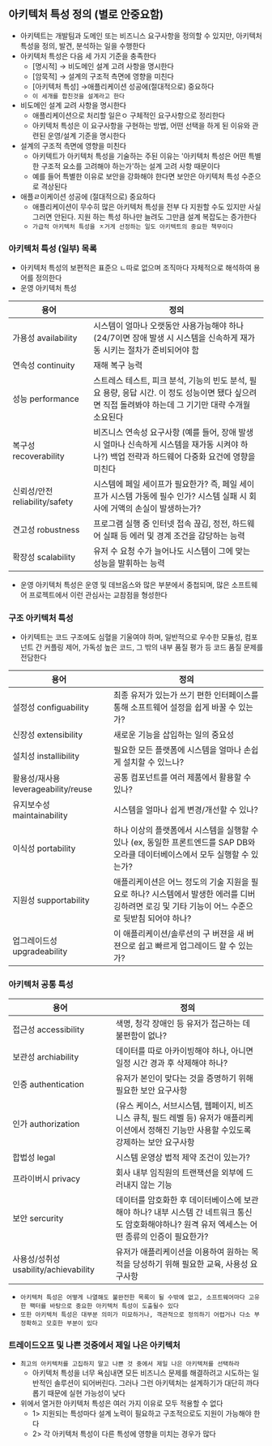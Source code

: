 ## 아키텍처 특성 정의 (별로 안중요함)

- 아키텍트는 개발팀과 도메인 또는 비즈니스 요구사항을 정의할 수 있지만, 아키텍처 특성을 정의, 발견, 분석하는 일을 수행한다
- 아키텍처 특성은 다음 세 가지 기준을 충족한다
    - [명시적] &rarr; 비도메인 설계 고려 사항을 명시한다
    - [암묵적] &rarr; 설계의 구조적 측면에 영향을 미친다
    - [아키텍처 특성] &rarr;애플리케이션 성공에(절대적으로) 중요하다
    - `이 세개를 합친것을 설계라고 한다 `
- 비도메인 설계 교려 사항을 명시한다
    - 애플리케이션으로 처리할 일은ㅇ 구체적인 요구사항으로 정리한다
    - 아키텍처 특성은 이 요구사항을 구현하는 방법, 어떤 선택을 하게 된 이유와 관련된 운영/설계 기준을 명시한다
- 설계의 구조적 측면에 영향을 미친다
    - 아키텍트가 아키텍처 특성을 기술하는 주된 이유는 '아키텍처 특성은 어떤 특별한 구조적 요소를 고려해야 하는가'하는 설계 고려 사항 때문이다
    - 예를 들어 특별한 이유로 보안을 강화해야 한다면 보안은 아키텍처 특성 수준으로 격상된다
- 애플ㄹ이케이션 성공에 (절대적으로) 중요하다
    - 애플리케이션이 무수히 많은 아키텍처 특성을 전부 다 지원할 수도 있지만 사실 그러면 안된다. 지원 하는 특성 하나만 늘려도 그만큼 설계 복잡도는 증가한다
    - `가급적 아키텍처 특성을 ㅈ거게 선정하는 일도 아키텍트의 중요한 책무이다`

### 아키텍처 특성 (일부) 목록

- 아키텍처 특성의 보편적은 표준으 ㄴ따로 없으며 조직마다 자체적으로 해석하여 용어를 정의한다
- 운영 아키텍처 특성

| 용어                        | 정의                                                                                        |
|---------------------------|-------------------------------------------------------------------------------------------|
| 가용성 availability          | 시스템이 얼마나 오랫동안 사용가능해야 하나 (24/7이면 장애 발생 시 시스템을 신속하게 재가동 시키는 절차가 준비되어야 함                     |
| 연속성 continuity            | 재해 복구 능력                                                                                  |
| 성능 performance            | 스트레스 테스트, 피크 분석, 기능의 빈도 분석, 필요 용량, 응답 시간. 이 정도 성능이면 됐다 싶으려면 직접 돌려봐야 하는데 그 기기만 대략 수개월 소요된다 |
| 복구성 recoverability        | 비즈니스 연속성 요구사항 (예를 들어, 장애 발생시 얼마나 신속하게 시스템을 재가동 시켜야 하나?) 백업 전략과 하드웨어 다중화 요건에 영향을 미친다       |
| 신뢰성/안전 reliability/safety | 시스템에 페일 세이프가 필요한가? 즉, 페일 세이프가 시스템 가동에 필수 인가? 시스템 실패 시 회사에 거액의 손실이 발생하는가?                  |
| 견고성 robustness            | 프로그램 실행 중 인터넷 접속 끊김, 정전, 하드웨어 실패 등 에러 및 경계 조건을 감당하는 능력                                    |
| 확장성 scalability           | 유저 수 요청 수가 늘어나도 시스템이 그에 맞는 성능을 발휘하는 능력                                                    |

- 운영 아키텍처 특성은 운영 및 데브옵스와 많은 부분에서 중첩되며, 많은 소프트웨어 프로젝트에서 이런 관심사는 교참점을 형성한다

### 구조 아키텍처 특성

- 아키텍트는 코드 구조에도 심혈을 기울여야 하며, 일반적으로 우수한 모듈성, 컴포넌트 간 커플링 제어, 가독성 높은 코드, 그 밖의 내부 품질 평가 등 코드 품질 문제를 전담한다

| 용어                            | 정의                                                                                 |
|-------------------------------|------------------------------------------------------------------------------------|
| 설정성 configuability            | 최종 유저가 있는가 쓰기 편한 인터페이스를 통해 소프트웨어 설정을 쉽게 바꿀 수 있는가?                                  |
| 신장성 extensibility             | 새로운 기능을 삽입하는 일의 중요성                                                                |
| 설치성 installibility            | 필요한 모든 플랫폼에 시스템을 얼마나 손쉽게 설치할 수 있느나?                                                |
| 활용성/재사용 leverageability/reuse | 공통 컴포넌트를 여러 제품에서 활용할 수 있나?                                                         |
| 유지보수성 maintainability         | 시스템을 얼마나 쉽게 변경/개선할 수 있나?                                                           |
| 이식성 portability               | 하나 이상의 플랫폼에서 시스템을 실행할 수 있나 (ex, 동일한 프론트엔드를 SAP DB와 오라클 데이터베이스에서 모두 실행할 수 있는가?      |
| 지원성 supportability            | 애플리케이션은 어느 정도의 기술 지원을 필요로 하나? 시스템에서 발생한 에러를 디버깅하려면 로깅 및 기타 기능이 어느 수준으로 뒷받침 되어야 하나? |
| 업그레이드성 upgradeability         | 이 애플리케이션/솔루션의 구 버젼을 새 버젼으로 쉽고 빠르게 업그레이드 할 수 있는가?                                   |

### 아키텍처 공통 특성

| 용어                              | 정의                                                                                  |
|---------------------------------|-------------------------------------------------------------------------------------|
| 접근성 accessibility               | 색명, 청각 장애인 등 유저가 접근하는 데 불편함이 없나?                                                    |
| 보관성 archiability                | 데이터를 따로 아카이빙해야 하나, 아니면 일정 시간 경과 후 삭제해야 하나?                                          |
| 인증 authentication               | 유저가 본인이 맞다는 것을 증명하기 위해 필요한 보안 요구사항                                                  |
| 인가 authorization                | (유스 케이스, 서브시스템, 웹페이지, 비즈니스 큐칙, 필드 레벨 등) 유저가 애플리케이션에서 정해진 기능만 사용할 수있도록 강제하는 보안 요구사항  |
| 합법성 legal                       | 시스템 운영상 법적 제약 조건이 있는가?                                                              |
| 프라이버시 privacy                   | 회사 내부 임직원의 트랜잭션을 외부에 드러내지 않는 기능                                                     |
| 보안 sercurity                    | 데이터를 암호화한 후 데이터베이스에 보관해야 하나? 내부 시스템 간 네트워크 통신도 암호화해야하나? 원격 유저 엑세스는 어떤 종류의 인증이 필요한가? |
| 사용성/성취성 usability/achievability | 유저가 애플리케이션을 이용하여 원하는 목적을 당성하기 위해 필요한 교육, 사용성 요구사항                                   |

- `아키텍처 특성은 어떻게 나열해도 불완전한 목록이 될 수밖에 없고, 소프트웨어마다 고유한 팩터를 바탕으로 중요한 아키텍처 특성이 도출될수 있다`
- `또한 아키텍처 특성은 대부분 의미가 미묘하거나, 객관적으로 정의하기 어렵거나 다소 부정확하고 모호한 부분이 있다`

### 트레이드오프 및 나쁜 것중에서 제일 나은 아키텍처

- `최고의 아키텍처를 고집하지 말고 나쁜 것 중에서 제일 나은 아키텍처를 선택하라`
    - 아키텍처 특성을 너무 욕심내면 모든 비즈니스 문제를 해결하려고 시도하는 일반적인 솔루션이 되어버린다. 그러나 그런 아키텍처는 설계하기가 대단히 까다롭기 때문에 실현 가능성이 낮다
- 위에서 열거한 아키텍처 특성은 여러 가지 이유로 모두 적용할 수 없다
    - 1> 지원되는 특성마다 설계 노력이 필요하고 구조적으로도 지원이 가능해야 한다
    - 2> 각 아키텍처 특성이 다른 특성에 영향을 미치는 경우가 많다
 

